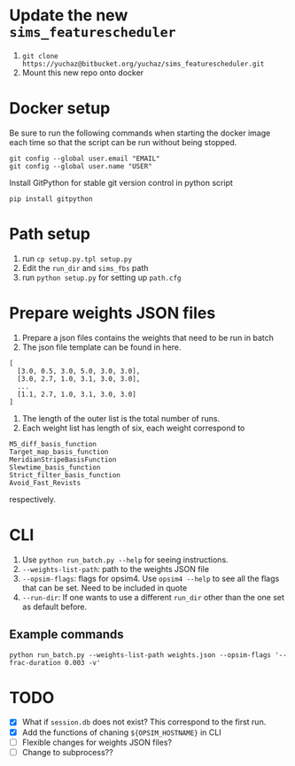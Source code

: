 # Update the new `sims_featurescheduler`
1. `git clone https://yuchaz@bitbucket.org/yuchaz/sims_featurescheduler.git`
1. Mount this new repo onto docker

# Docker setup
Be sure to run the following commands when starting the docker image each time so that the script can be run without being stopped.
```
git config --global user.email "EMAIL"
git config --global user.name "USER"
```

Install GitPython for stable git version control in python script
```
pip install gitpython
```


# Path setup
1. run `cp setup.py.tpl setup.py`
1. Edit the `run_dir` and `sims_fbs` path
1. run `python setup.py` for setting up `path.cfg`

# Prepare weights JSON files
1. Prepare a json files contains the weights that need to be run in batch
1. The json file template can be found in here.
```
[
  [3.0, 0.5, 3.0, 5.0, 3.0, 3.0],
  [3.0, 2.7, 1.0, 3.1, 3.0, 3.0],
  ...
  [1.1, 2.7, 1.0, 3.1, 3.0, 3.0]
]
```
1. The length of the outer list is the total number of runs.
1. Each weight list has length of six, each weight correspond to
```
M5_diff_basis_function
Target_map_basis_function
MeridianStripeBasisFunction
Slewtime_basis_function
Strict_filter_basis_function
Avoid_Fast_Revists
```
respectively.


# CLI
1. Use `python run_batch.py --help` for seeing instructions.
1. `--weights-list-path`: path to the weights JSON file
1. `--opsim-flags`: flags for opsim4. Use `opsim4 --help` to see all the flags that can be set. Need to be included in quote
1. `--run-dir`: If one wants to use a different `run_dir` other than the one set as default before.

## Example commands
`python run_batch.py --weights-list-path weights.json --opsim-flags '--frac-duration 0.003 -v'`

# TODO
- [X] What if `session.db` does not exist? This correspond to the first run.  
- [X] Add the functions of chaning `${OPSIM_HOSTNAME}` in CLI
- [ ] Flexible changes for weights JSON files?
- [ ] Change to subprocess??
